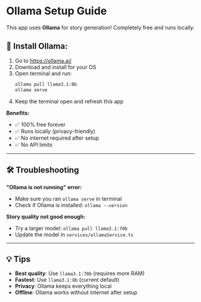 # Ollama Setup Guide

This app uses **Ollama** for story generation! Completely free and runs locally.

## 🚀 **Install Ollama:**

1. Go to https://ollama.ai/
2. Download and install for your OS
3. Open terminal and run:
   ```bash
   ollama pull llama3.1:8b
   ollama serve
   ```
4. Keep the terminal open and refresh this app

**Benefits:**

- ✅ 100% free forever
- ✅ Runs locally (privacy-friendly)
- ✅ No internet required after setup
- ✅ No API limits

---

## 🛠️ **Troubleshooting**

**"Ollama is not running" error:**

- Make sure you ran `ollama serve` in terminal
- Check if Ollama is installed: `ollama --version`

**Story quality not good enough:**

- Try a larger model: `ollama pull llama3.1:70b`
- Update the model in `services/ollamaService.ts`

---

## 💡 **Tips**

- **Best quality**: Use `llama3.1:70b` (requires more RAM)
- **Fastest**: Use `llama3.1:8b` (current default)
- **Privacy**: Ollama keeps everything local
- **Offline**: Ollama works without internet after setup







